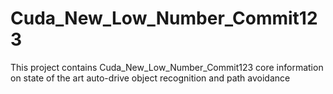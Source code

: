 # Cuda_New_Low_Number_Commit123
This project contains Cuda_New_Low_Number_Commit123 core information on state of the art auto-drive object recognition and path avoidance
